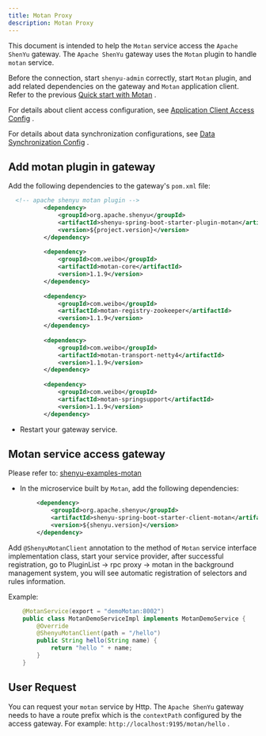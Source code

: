 ```yaml
---
title: Motan Proxy
description: Motan Proxy
---
```



This document is intended to help the `Motan` service access the `Apache ShenYu` gateway. The `Apache ShenYu` gateway uses the `Motan` plugin to handle `motan` service.

Before the connection, start `shenyu-admin` correctly, start `Motan` plugin, and add related dependencies on the gateway and `Motan` application client. Refer to the previous [Quick start with Motan](../quick-start-motan) .

For details about client access configuration, see [Application Client Access Config](../register-center-access) .

For details about data synchronization configurations, see [Data Synchronization Config](../use-data-sync) .

## Add motan plugin in gateway


Add the following dependencies to the gateway's `pom.xml` file:



```xml
  <!-- apache shenyu motan plugin -->
          <dependency>
              <groupId>org.apache.shenyu</groupId>
              <artifactId>shenyu-spring-boot-starter-plugin-motan</artifactId>
              <version>${project.version}</version>
          </dependency>
  
          <dependency>
              <groupId>com.weibo</groupId>
              <artifactId>motan-core</artifactId>
              <version>1.1.9</version>
          </dependency>
  
          <dependency>
              <groupId>com.weibo</groupId>
              <artifactId>motan-registry-zookeeper</artifactId>
              <version>1.1.9</version>
          </dependency>
  
          <dependency>
              <groupId>com.weibo</groupId>
              <artifactId>motan-transport-netty4</artifactId>
              <version>1.1.9</version>
          </dependency>
  
          <dependency>
              <groupId>com.weibo</groupId>
              <artifactId>motan-springsupport</artifactId>
              <version>1.1.9</version>
          </dependency>
```

* Restart your gateway service.

## Motan service access gateway

Please refer to: [shenyu-examples-motan](https://github.com/apache/incubator-shenyu/tree/master/shenyu-examples/shenyu-examples-motan)

* In the microservice built by `Motan`, add the following dependencies:


```xml
        <dependency>
            <groupId>org.apache.shenyu</groupId>
            <artifactId>shenyu-spring-boot-starter-client-motan</artifactId>
            <version>${shenyu.version}</version>
        </dependency>
```


Add `@ShenyuMotanClient` annotation to the method of `Motan` service interface implementation class, start your service provider, after successful registration, go to PluginList -> rpc proxy -> motan in the background management system, you will see automatic registration of selectors and rules information.

Example:

```java
    @MotanService(export = "demoMotan:8002")
    public class MotanDemoServiceImpl implements MotanDemoService {
        @Override
        @ShenyuMotanClient(path = "/hello")
        public String hello(String name) {
            return "hello " + name;
        }
    }
```

## User Request

You can request your `motan` service by Http. The `Apache ShenYu` gateway needs to have a route prefix which is the `contextPath` configured by the access gateway. For example: `http://localhost:9195/motan/hello` .